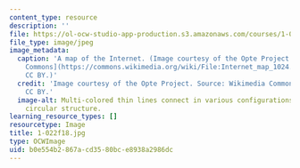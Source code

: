 ```yaml
---
content_type: resource
description: ''
file: https://ol-ocw-studio-app-production.s3.amazonaws.com/courses/1-022-introduction-to-network-models-fall-2018/b0e554b2867acd3580bce8938a2986dc_1-022f18.jpg
file_type: image/jpeg
image_metadata:
  caption: 'A map of the Internet. (Image courtesy of the Opte Project. Source: [Wikimedia
    Commons](https://commons.wikimedia.org/wiki/File:Internet_map_1024.jpg). License
    CC BY.)'
  credit: 'Image courtesy of the Opte Project. Source: Wikimedia Commons. License
    CC BY.'
  image-alt: Multi-colored thin lines connect in various configurations to form a
    circular structure.
learning_resource_types: []
resourcetype: Image
title: 1-022f18.jpg
type: OCWImage
uid: b0e554b2-867a-cd35-80bc-e8938a2986dc
---
```

